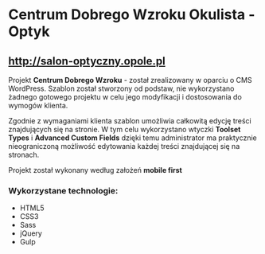 # Centrum Dobrego Wzroku Okulista - Optyk

## http://salon-optyczny.opole.pl

Projekt **Centrum Dobrego Wzroku** - został zrealizowany w oparciu o CMS WordPress. Szablon został stworzony od podstaw, nie wykorzystano żadnego gotowego projektu w celu jego modyfikacji i dostosowania do wymogów klienta.

Zgodnie z wymaganiami klienta szablon umożliwia całkowitą edycję treści znajdujących się na stronie. W tym celu wykorzystano wtyczki **Toolset Types** i **Advanced Custom Fields** dzięki temu administrator ma praktycznie nieograniczoną możliwość edytowania każdej treści znajdującej się na stronach.

Projekt został wykonany według założeń **mobile first**

### Wykorzystane technologie:
* HTML5
* CSS3
* Sass
* jQuery
* Gulp